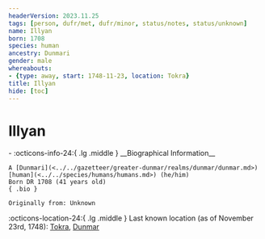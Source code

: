 ```yaml
---
headerVersion: 2023.11.25
tags: [person, dufr/met, dufr/minor, status/notes, status/unknown]
name: Illyan
born: 1708
species: human
ancestry: Dunmari
gender: male
whereabouts:
- {type: away, start: 1748-11-23, location: Tokra}
title: Illyan
hide: [toc]
---
```


# Illyan
<div class="grid cards ext-narrow-margin ext-one-column" markdown>
- :octicons-info-24:{ .lg .middle } __Biographical Information__

    A [Dunmari](<../../gazetteer/greater-dunmar/realms/dunmar/dunmar.md>) [human](<../../species/humans/humans.md>) (he/him)  
    Born DR 1708 (41 years old)  
    { .bio }

    Originally from: Unknown
</div>

:octicons-location-24:{ .lg .middle } Last known location (as of November 23rd, 1748): [Tokra](<../../gazetteer/greater-dunmar/realms/dunmar/central-dunmar/tokra/tokra.md>), [Dunmar](<../../gazetteer/greater-dunmar/realms/dunmar/dunmar.md>)

